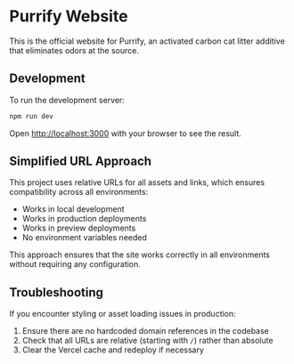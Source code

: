 # Purrify Website

This is the official website for Purrify, an activated carbon cat litter additive that eliminates odors at the source.

## Development

To run the development server:

```bash
npm run dev
```

Open [http://localhost:3000](http://localhost:3000) with your browser to see the result.

## Simplified URL Approach

This project uses relative URLs for all assets and links, which ensures compatibility across all environments:

- Works in local development
- Works in production deployments
- Works in preview deployments
- No environment variables needed

This approach ensures that the site works correctly in all environments without requiring any configuration.

## Troubleshooting

If you encounter styling or asset loading issues in production:

1. Ensure there are no hardcoded domain references in the codebase
2. Check that all URLs are relative (starting with `/`) rather than absolute
3. Clear the Vercel cache and redeploy if necessary
